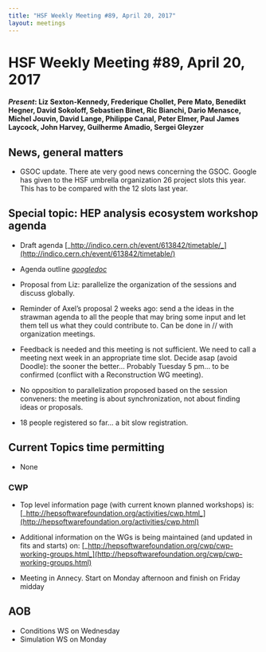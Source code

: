 ```yaml
---
title: "HSF Weekly Meeting #89, April 20, 2017"
layout: meetings
---
```


# HSF Weekly Meeting #89, April 20, 2017

#### _Present_: Liz Sexton-Kennedy, Frederique Chollet, Pere Mato, Benedikt Hegner, David Sokoloff, Sebastien Binet, Ric Bianchi, Dario Menasce, Michel Jouvin, David Lange, Philippe Canal, Peter Elmer, Paul James Laycock, John Harvey, Guilherme Amadio, Sergei Gleyzer

## News, general matters

- GSOC update. There ate very good news concerning the GSOC. Google has given to
  the HSF umbrella organization 26 project slots this year. This has to be
  compared with the 12 slots last year.

## Special topic: HEP analysis ecosystem workshop agenda

- Draft agenda
  [_http://indico.cern.ch/event/613842/timetable/_](http://indico.cern.ch/event/613842/timetable/)

- Agenda outline
  [_googledoc_](https://docs.google.com/document/d/1F2v4W5X216sXALToBTT-jT0fFkaIQhld2cqDnSqdv-I/edit?usp=sharing)

- Proposal from Liz: parallelize the organization of the sessions and discuss
  globally.

- Reminder of Axel’s proposal 2 weeks ago: send a the ideas in the strawman
  agenda to all the people that may bring some input and let them tell us what
  they could contribute to. Can be done in // with organization meetings.

- Feedback is needed and this meeting is not sufficient. We need to call a
  meeting next week in an appropriate time slot. Decide asap (avoid Doodle): the
  sooner the better… Probably Tuesday 5 pm… to be confirmed (conflict with a
  Reconstruction WG meeting).

- No opposition to parallelization proposed based on the session conveners: the
  meeting is about synchronization, not about finding ideas or proposals.

- 18 people registered so far... a bit slow registration.

## Current Topics time permitting

- None

### CWP

- Top level information page (with current known planned workshops) is:
  [_http://hepsoftwarefoundation.org/activities/cwp.html_](http://hepsoftwarefoundation.org/activities/cwp.html)

- Additional information on the WGs is being maintained (and updated in fits and
  starts) on:
  [_http://hepsoftwarefoundation.org/cwp/cwp-working-groups.html_](http://hepsoftwarefoundation.org/cwp/cwp-working-groups.html)

- Meeting in Annecy. Start on Monday afternoon and finish on Friday midday

## AOB

- Conditions WS on Wednesday
- Simulation WS on Monday
